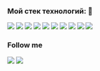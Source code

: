### Мой стек технологий: 👋

<img src="https://img.shields.io/badge/Spring-black?style=for-the-badge&logo=Spring&logoColor=ЦВЕТ ЛОГОТИПА"/> <img src="https://img.shields.io/badge/Spring boot-black?style=for-the-badge&logo=Spring Boot&logoColor=ЦВЕТ ЛОГОТИПА"/> <img src="https://img.shields.io/badge/Spring Security-black?style=for-the-badge&logo=Spring Security&logoColor=ЦВЕТ ЛОГОТИПА"/> <img src="https://img.shields.io/badge/Thymeleaf-black?style=for-the-badge&logo=Thymeleaf&logoColor=ЦВЕТ ЛОГОТИПА"/> <img src="https://img.shields.io/badge/Docker-black?style=for-the-badge&logo=Docker&logoColor=ЦВЕТ ЛОГОТИПА"/> 
<img src="https://img.shields.io/badge/PostgreSQL-black?style=for-the-badge&logo=PostgreSQL&logoColor=ЦВЕТ ЛОГОТИПА"/> 
<img src="https://img.shields.io/badge/MySQL-black?style=for-the-badge&logo=MySQL&logoColor=ЦВЕТ ЛОГОТИПА"/>
<img src="https://img.shields.io/badge/Hibernate-black?style=for-the-badge&logo=Hibernate&logoColor=ЦВЕТ ЛОГОТИПА"/> 
<img src="https://img.shields.io/badge/Amazon AWS-black?style=for-the-badge&logo=Amazon AWS&logoColor=yellow"/> 
<img src="https://img.shields.io/badge/Amazon S3-black?style=for-the-badge&logo=Amazon S3&logoColor=ЦВЕТ ЛОГОТИПА"/>

### Follow me 
<img src="https://img.shields.io/badge/LinkedIn-blue?style=for-the-badge&logo=LinkedIn&logoColor=ЦВЕТ ЛОГОТИПА"/> <img src="https://img.shields.io/badge/GitHub-black?style=for-the-badge&logo=GitHub&logoColor=ЦВЕТ ЛОГОТИПА"/>



